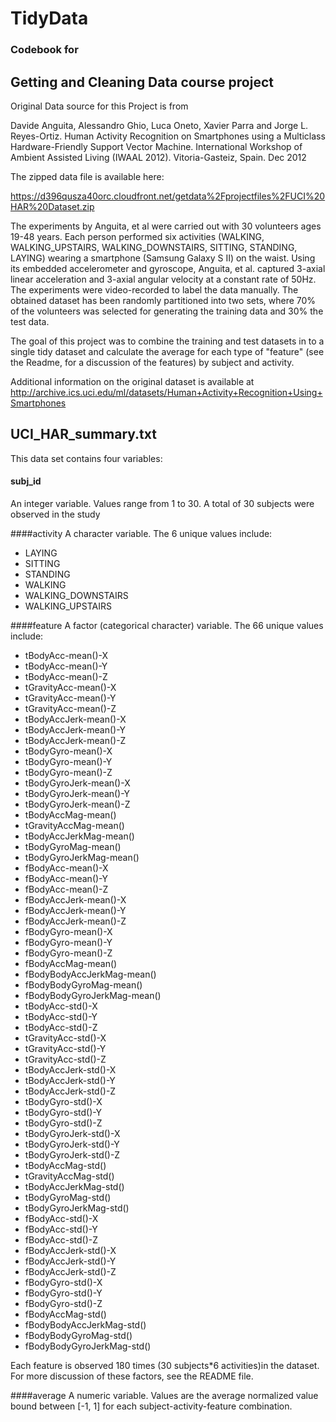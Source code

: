 # TidyData
### Codebook for 
## Getting and Cleaning Data course project
  
Original Data source for this Project is from 

Davide Anguita, Alessandro Ghio, Luca Oneto, Xavier Parra and Jorge L. Reyes-Ortiz. Human Activity Recognition on Smartphones using a Multiclass Hardware-Friendly Support Vector Machine. International Workshop of Ambient Assisted Living (IWAAL 2012). Vitoria-Gasteiz, Spain. Dec 2012

The zipped data file is available here:

https://d396qusza40orc.cloudfront.net/getdata%2Fprojectfiles%2FUCI%20HAR%20Dataset.zip

The experiments by Anguita, et al were carried out with 30 volunteers ages 19-48 years. Each person performed six activities (WALKING, WALKING_UPSTAIRS, WALKING_DOWNSTAIRS, SITTING, STANDING, LAYING) wearing a smartphone (Samsung Galaxy S II) on the waist. Using its embedded accelerometer and gyroscope, Anguita, et al. captured 3-axial linear acceleration and 3-axial angular velocity at a constant rate of 50Hz. The experiments were video-recorded to label the data manually. The obtained dataset has been randomly partitioned into two sets, where 70% of the volunteers was selected for generating the training data and 30% the test data. 

The goal of this project was to combine the training and test datasets in to a single tidy dataset and calculate the average for each type of "feature" (see the Readme, for a discussion of the features) by subject and activity.

Additional information on the original dataset is available at http://archive.ics.uci.edu/ml/datasets/Human+Activity+Recognition+Using+Smartphones

## UCI_HAR_summary.txt
This data set contains four variables:

#### subj_id
An integer variable. Values range from 1 to 30. A total of 30 subjects were observed in the study

####activity
A character variable. The 6 unique values include:
* LAYING
* SITTING
* STANDING
* WALKING
* WALKING_DOWNSTAIRS
* WALKING_UPSTAIRS

####feature
A factor (categorical character) variable. The 66 unique values include:
*	tBodyAcc-mean()-X
*	tBodyAcc-mean()-Y
*	tBodyAcc-mean()-Z
*	tGravityAcc-mean()-X
*	tGravityAcc-mean()-Y
*	tGravityAcc-mean()-Z
*	tBodyAccJerk-mean()-X
*	tBodyAccJerk-mean()-Y
*	tBodyAccJerk-mean()-Z
*	tBodyGyro-mean()-X
*	tBodyGyro-mean()-Y
*	tBodyGyro-mean()-Z
*	tBodyGyroJerk-mean()-X
*	tBodyGyroJerk-mean()-Y
*	tBodyGyroJerk-mean()-Z
*	tBodyAccMag-mean()
*	tGravityAccMag-mean()
*	tBodyAccJerkMag-mean()
*	tBodyGyroMag-mean()
*	tBodyGyroJerkMag-mean()
*	fBodyAcc-mean()-X
*	fBodyAcc-mean()-Y
*	fBodyAcc-mean()-Z
*	fBodyAccJerk-mean()-X
*	fBodyAccJerk-mean()-Y
*	fBodyAccJerk-mean()-Z
*	fBodyGyro-mean()-X
*	fBodyGyro-mean()-Y
*	fBodyGyro-mean()-Z
*	fBodyAccMag-mean()
*	fBodyBodyAccJerkMag-mean()
*	fBodyBodyGyroMag-mean()
*	fBodyBodyGyroJerkMag-mean()
*	tBodyAcc-std()-X
*	tBodyAcc-std()-Y
*	tBodyAcc-std()-Z
*	tGravityAcc-std()-X
*	tGravityAcc-std()-Y
*	tGravityAcc-std()-Z
*	tBodyAccJerk-std()-X
*	tBodyAccJerk-std()-Y
*	tBodyAccJerk-std()-Z
*	tBodyGyro-std()-X
*	tBodyGyro-std()-Y
*	tBodyGyro-std()-Z
*	tBodyGyroJerk-std()-X
*	tBodyGyroJerk-std()-Y
*	tBodyGyroJerk-std()-Z
*	tBodyAccMag-std()
*	tGravityAccMag-std()
*	tBodyAccJerkMag-std()
*	tBodyGyroMag-std()
*	tBodyGyroJerkMag-std()
*	fBodyAcc-std()-X
*	fBodyAcc-std()-Y
*	fBodyAcc-std()-Z
*	fBodyAccJerk-std()-X
*	fBodyAccJerk-std()-Y
*	fBodyAccJerk-std()-Z
*	fBodyGyro-std()-X
*	fBodyGyro-std()-Y
*	fBodyGyro-std()-Z
*	fBodyAccMag-std()
*	fBodyBodyAccJerkMag-std()
*	fBodyBodyGyroMag-std()
*	fBodyBodyGyroJerkMag-std()

				
Each feature is observed 180 times (30 subjects*6 activities)in the dataset. For more discussion of these factors, see the README file.

####average
A numeric variable. Values are the average normalized value bound between [-1, 1] for each subject-activity-feature combination.
